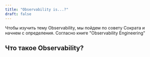 ```yaml
---
title: "Observability is...?" 
draft: false
---
```


Чтобы изучить тему Observability, мы пойдем по совету Сократа и начнем с определения. Согласно книге "Observability Engineering"

## Что такое Observability?
